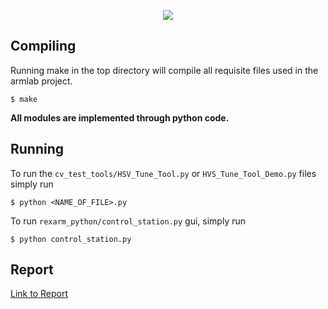 
<p align="center">
    <img src="./media/armlab.gif"/>
<p/>

## Compiling

Running make in the top directory will compile all requisite files used in the armlab project.

```
$ make
```

**All modules are implemented through python code.**

## Running

To run the `cv_test_tools/HSV_Tune_Tool.py` or `HVS_Tune_Tool_Demo.py` files simply run

```
$ python <NAME_OF_FILE>.py
```

To run `rexarm_python/control_station.py` gui, simply run

```
$ python control_station.py
```

## Report

[Link to Report](docs/armlab-report.pdf)
